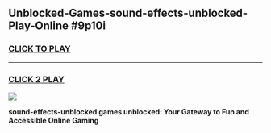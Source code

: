 
## Unblocked-Games-sound-effects-unblocked-Play-Online #9p10i
<h3>
<a href="https://news.freeplayer.one?title=sound-effects-unblocked&ref=3">CLICK TO PLAY</a></h3>
<hr>

<h3>
<a href="https://news.freeplayer.one?title=sound-effects-unblocked&ref=3">CLICK 2 PLAY</a>
  
</h3>

<a href="https://news.freeplayer.one?title=sound-effects-unblocked&ref=3"><img src="https://clearcache.store/games.png"></a>


**sound-effects-unblocked games unblocked: Your Gateway to Fun and Accessible Online Gaming**
